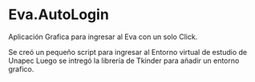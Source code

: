 # Eva.AutoLogin

Aplicación Grafica para ingresar al Eva con un solo Click.

 Se creó un pequeño script para ingresar al Entorno virtual de estudio de Unapec
 Luego se intregó la librería de Tkinder para añadir un entorno grafico.


